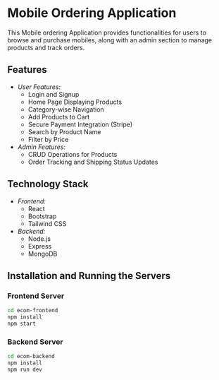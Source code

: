 # Mobile Ordering Application

This Mobile ordering Application provides functionalities for users to browse and purchase mobiles, along with an admin section to manage products and track orders.

## Features

- _User Features:_
  - Login and Signup
  - Home Page Displaying Products
  - Category-wise Navigation
  - Add Products to Cart
  - Secure Payment Integration (Stripe)
  - Search by Product Name
  - Filter by Price
- _Admin Features:_
  - CRUD Operations for Products
  - Order Tracking and Shipping Status Updates

## Technology Stack

- _Frontend:_
  - React
  - Bootstrap
  - Tailwind CSS
- _Backend:_
  - Node.js
  - Express
  - MongoDB

## Installation and Running the Servers

### Frontend Server

```bash
cd ecom-frontend
npm install
npm start
```

### Backend Server

```bash
cd ecom-backend
npm install
npm run dev
```
